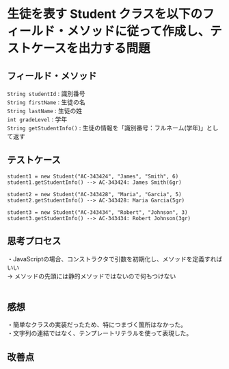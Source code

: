 # 生徒を表す Student クラスを以下のフィールド・メソッドに従って作成し、テストケースを出力する問題

## フィールド・メソッド
`String studentId` : 識別番号<br>
`String firstName` : 生徒の名<br>
`String lastName` : 生徒の姓<br>
`int gradeLevel` : 学年<br>
`String getStudentInfo()` : 生徒の情報を「識別番号：フルネーム(学年)」として返す<br>

## テストケース
`student1 = new Student("AC-343424", "James", "Smith", 6)`<br>
`student1.getStudentInfo() --> AC-343424: James Smith(6gr)`<br>

`student2 = new Student("AC-343428", "Maria", "Garcia", 5)`<br>
`student2.getStudentInfo() --> AC-343428: Maria Garcia(5gr)`<br>

`student3 = new Student("AC-343434", "Robert", "Johnson", 3)`<br>
`student3.getStudentInfo() --> AC-343434: Robert Johnson(3gr)`<br>

## 思考プロセス
・JavaScriptの場合、コンストラクタで引数を初期化し、メソッドを定義すればいい<br>
→ メソッドの先頭には静的メソッドではないので何もつけない<br>
<br>

## 感想
・簡単なクラスの実装だったため、特につまづく箇所はなかった。<br>
・文字列の連結ではなく、テンプレートリテラルを使って表現した。<br>

## 改善点
<br>